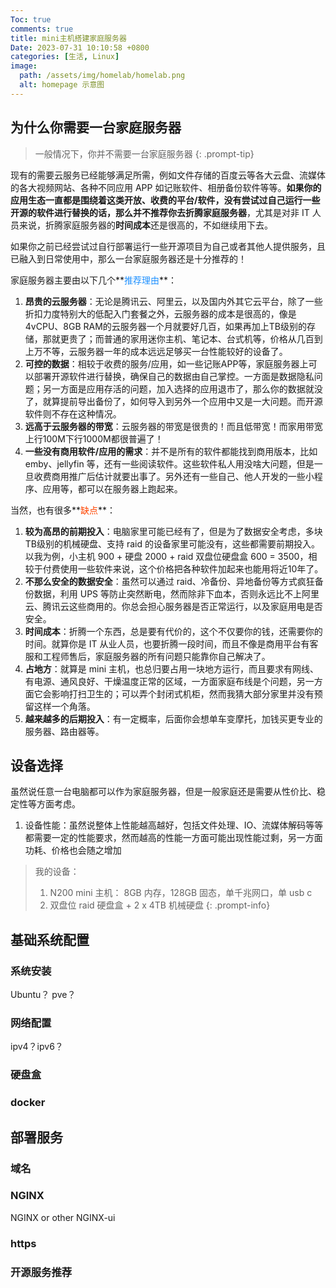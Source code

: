 ```yaml
---
Toc: true
comments: true
title: mini主机搭建家庭服务器
Date: 2023-07-31 10:10:58 +0800
categories: [生活, Linux]
image:
  path: /assets/img/homelab/homelab.png
  alt: homepage 示意图
---
```


## 为什么你需要一台家庭服务器

> 一般情况下，你并不需要一台家庭服务器
{: .prompt-tip}

现有的需要云服务已经能够满足所需，例如文件存储的百度云等各大云盘、流媒体的各大视频网站、各种不同应用 APP 如记账软件、相册备份软件等等。**如果你的应用生态一直都是围绕着这类开放、收费的平台/软件，没有尝试过自己运行一些开源的软件进行替换的话，那么并不推荐你去折腾家庭服务器**，尤其是对非 IT 人员来说，折腾家庭服务器的**时间成本**还是很高的，不如继续用下去。

如果你之前已经尝试过自行部署运行一些开源项目为自己或者其他人提供服务，且已融入到日常使用中，那么一台家庭服务器还是十分推荐的！

家庭服务器主要由以下几个**<font color=dodgerblue>推荐理由</font>**：
1. **昂贵的云服务器**：无论是腾讯云、阿里云，以及国内外其它云平台，除了一些折扣力度特别大的低配入门套餐之外，云服务器的成本是很高的，像是4vCPU、8GB RAM的云服务器一个月就要好几百，如果再加上TB级别的存储，那就更贵了；而普通的家用迷你主机、笔记本、台式机等，价格从几百到上万不等，云服务器一年的成本远远足够买一台性能较好的设备了。
2. **可控的数据**：相较于收费的服务/应用，如一些记账APP等，家庭服务器上可以部署开源软件进行替换，确保自己的数据由自己掌控。一方面是数据隐私问题；另一方面是应用存活的问题，加入选择的应用退市了，那么你的数据就没了，就算提前导出备份了，如何导入到另外一个应用中又是一大问题。而开源软件则不存在这种情况。
3. **远高于云服务器的带宽**：云服务器的带宽是很贵的！而且低带宽！而家用带宽上行100M下行1000M都很普遍了！
4. **一些没有商用软件/应用的需求**：并不是所有的软件都能找到商用版本，比如 emby、jellyfin 等，还有一些阅读软件。这些软件私人用没啥大问题，但是一旦收费商用推广后估计就要出事了。另外还有一些自己、他人开发的一些小程序、应用等，都可以在服务器上跑起来。

当然，也有很多**<font color=orangered>缺点</font>**：
1. **较为高昂的前期投入**：电脑家里可能已经有了，但是为了数据安全考虑，多块TB级别的机械硬盘、支持 raid 的设备家里可能没有，这些都需要前期投入。以我为例，小主机 900 + 硬盘 2000 + raid 双盘位硬盘盒 600 = 3500，相较于付费使用一些软件来说，这个价格把各种软件加起来也能用将近10年了。
2. **不那么安全的数据安全**：虽然可以通过 raid、冷备份、异地备份等方式疯狂备份数据，利用 UPS 等防止突然断电，然而除非下血本，否则永远比不上阿里云、腾讯云这些商用的。你总会担心服务器是否正常运行，以及家庭用电是否安全。
3. **时间成本**：折腾一个东西，总是要有代价的，这个不仅要你的钱，还需要你的时间。就算你是 IT 从业人员，也要折腾一段时间，而且不像是商用平台有客服和工程师售后，家庭服务器的所有问题只能靠你自己解决了。
4. **占地方**：就算是 mini 主机，也总归要占用一块地方运行，而且要求有网线、有电源、通风良好、干燥温度正常的区域，一方面家庭布线是个问题，另一方面它会影响打扫卫生的；可以弄个封闭式机柜，然而我猜大部分家里并没有预留这样一个角落。
5. **越来越多的后期投入**：有一定概率，后面你会想单车变摩托，加钱买更专业的服务器、路由器等。

## 设备选择

虽然说任意一台电脑都可以作为家庭服务器，但是一般家庭还是需要从性价比、稳定性等方面考虑。

1. 设备性能：虽然说整体上性能越高越好，包括文件处理、IO、流媒体解码等等都需要一定的性能要求，然而越高的性能一方面可能出现性能过剩，另一方面功耗、价格也会随之增加

> 我的设备：
> 1. N200 mini 主机： 8GB 内存，128GB 固态，单千兆网口，单 usb c
> 2. 双盘位 raid 硬盘盒 + 2 x 4TB 机械硬盘
{: .prompt-info}

## 基础系统配置

### 系统安装

Ubuntu？
pve？

### 网络配置

ipv4？ipv6？

### 硬盘盒

### docker

## 部署服务

### 域名

### NGINX

NGINX or other
NGINX-ui

### https

### 开源服务推荐

